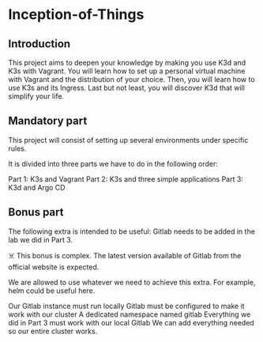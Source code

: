 # Inception-of-Things
## Introduction
This project aims to deepen your knowledge by making you use K3d and K3s with
Vagrant.
You will learn how to set up a personal virtual machine with Vagrant and the
distribution of your choice. Then, you will learn how to use K3s and its Ingress.
Last but not least, you will discover K3d that will simplify your life.

## Mandatory part
This project will consist of setting up several environments under specific rules.

It is divided into three parts we have to do in the following order:

Part 1: K3s and Vagrant
Part 2: K3s and three simple applications
Part 3: K3d and Argo CD

## Bonus part
The following extra is intended to be useful: Gitlab needs to be added in the lab we did in Part 3.

☠️ This bonus is complex. The latest version available of Gitlab from the official website is expected.

We are allowed to use whatever we need to achieve this extra. For example, helm could be useful here.

Our Gitlab instance must run locally
Gitlab must be configured to make it work with our cluster
A dedicated namespace named gitlab
Everything we did in Part 3 must work with our local Gitlab
We can add everything needed so our entire cluster works.

